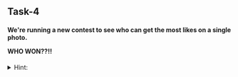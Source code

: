 ## Task-4
<h4>
We're running a new contest to see who can get the most likes on a single photo.

WHO WON??!!
</h4>
<details>
<summary>Hint: </summary>
<br>
"Find the Users who got the most likes"
</details>